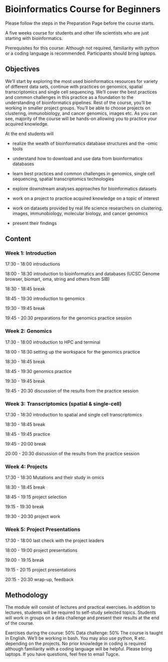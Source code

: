 # Bioinformatics Course for Beginners

Please follow the steps in the Preparation Page before the course starts.

A five weeks course for students and other life scientists who are just starting with bioinformatics.

Prerequisites for this course: Although not required, familiarity with python or a coding language is recommended. Participants should bring laptops.

## Objectives

We’ll start by exploring the most used bioinformatics resources for variety of different data sets, continue with practices on genomics, spatial transcriptomics and single cell sequencing. We’ll cover the best practices and common challenges in this practice as a foundation to the understanding of bioinformatics pipelines. Rest of the course, you’ll be working in smaller project groups. You’ll be able to choose projects on clustering, immunobiology, and cancer genomics, images etc. As you can see, majority of the course will be hands-on allowing you to practice your acquired knowledge.

At the end students will 

- realize the wealth of bioinformatics database structures and the -omic tools 

- understand how to download and use data from bioinformatics databases

- learn best practices and common challenges in genomics, single cell sequencing, spatial transcriptomics technologies

- explore downstream analyses approaches for bioinformatics datasets

- work on a project to practice acquired knowledge on a topic of interest

- work on datasets provided by real life science researchers on clustering, images, immunobiology, molecular biology, and cancer genomics

- present their findings 

## Content

### Week 1: Introduction

17:30 - 18:00 introductions

18:00 - 18:30 introduction to bioinformatics and databases (UCSC Genome browser, biomart, oma, string and others from SIB)

18:30 - 18:45 break

18:45 - 19:30 introduction to genomics

19:30 - 19:45 break

19:45 - 20:30 preparations for the genomics practice session

### Week 2: Genomics

17:30 - 18:00 introduction to HPC and terminal

18:00 - 18:30 setting up the workspace for the genomics practice

18:30 - 18:45 break

18:45 - 19:30 genomics practice 

19:30 - 19:45 break

19:45 - 20:30 discussion of the results from the practice session

### Week 3: Transcriptomics (spatial & single-cell)

17:30 - 18:30 introduction to spatial and single cell transcriptomics

18:30 - 18:45 break

18:45 - 19:45 practice 

19:45 - 20:00 break

20:00 - 20:30 discussion of the results from the practice session

### Week 4: Projects

17:30 - 18:30 Mutations and their study in omics

18:30 - 18:45 break

18:45 - 19:15 project selection 

19:15 - 19:30 break

19:30 - 20:30 project work

### Week 5: Project Presentations

17:30 - 18:00 last check with the project leaders

18:00 - 19:00 project presentations

19:00 - 19:15 break

19:15 - 20:15 project presentations 

20:15 - 20:30 wrap-up, feedback


## Methodology

The module will consist of lectures and practical exercises. In addition to lectures, students will be required to self-study selected topics. Students will work in groups on a data challenge and present their results at the end of the course. 

Exercises during the course: 50%
Data challenge: 50%
The course is taught in English. We’ll be working in bash. You may also use python, R etc. depending on the projects. No prior knowledge in coding is required although familiarity with a coding language will be helpful. Please bring laptops. If you have questions, feel free to email Tugce.


